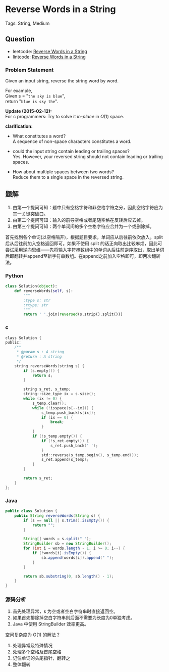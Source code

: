 # Reverse Words in a String

Tags: String, Medium

## Question

- leetcode: [Reverse Words in a String](https://leetcode.com/problems/reverse-words-in-a-string/)
- lintcode: [Reverse Words in a String](http://www.lintcode.com/en/problem/reverse-words-in-a-string/)

### Problem Statement

Given an input string, reverse the string word by word.

For example,  
Given s = "`the sky is blue`",  
return "`blue is sky the`".

**Update (2015-02-12):**  
For c programmers: Try to solve it _in-place_ in _O_(1) space.

**clarification:**

  * What constitutes a word?  
A sequence of non-space characters constitutes a word.

  * could the input string contain leading or trailing spaces?  
Yes. However, your reversed string should not contain leading or trailing
spaces.

  * How about multiple spaces between two words?  
Reduce them to a single space in the reversed string.

## 题解

1. 由第一个提问可知：题中只有空格字符和非空格字符之分，因此空格字符应为其一关键突破口。
2. 由第二个提问可知：输入的前导空格或者尾随空格在反转后应去掉。
3. 由第三个提问可知：两个单词间的多个空格字符应合并为一个或删除掉。

首先找到各个单词(以空格隔开)，根据题目要求，单词应从后往前依次放入。split 后从后往前加入空格返回即可。如果不使用 split 的话正向取出比较麻烦，因此可尝试采用逆向思维——先将输入字符串数组中的单词从后往前逆序取出，取出单词后即翻转并append至新字符串数组。在append之前加入空格即可，即两次翻转法。

### Python

```python
class Solution(object):
    def reverseWords(self, s):
        """
        :type s: str
        :rtype: str
        """
        return ' '.join(reversed(s.strip().split()))
```

### c

```c
class Solution {
public:
    /**
     * @param s : A string
     * @return : A string
     */
    string reverseWords(string s) {
        if (s.empty()) {
            return s;
        }

        string s_ret, s_temp;
        string::size_type ix = s.size();
        while (ix != 0) {
            s_temp.clear();
            while (!isspace(s[--ix])) {
                s_temp.push_back(s[ix]);
                if (ix == 0) {
                    break;
                }
            }
            if (!s_temp.empty()) {
                if (!s_ret.empty()) {
                    s_ret.push_back(' ');
                }
                std::reverse(s_temp.begin(), s_temp.end());
                s_ret.append(s_temp);
            }
        }

        return s_ret;
    }
};
```

### Java

```java
public class Solution {
    public String reverseWords(String s) {
        if (s == null || s.trim().isEmpty()) {
            return "";
        }

        String[] words = s.split(" ");
        StringBuilder sb = new StringBuilder();
        for (int i = words.length - 1; i >= 0; i--) {
            if (!words[i].isEmpty()) {
                sb.append(words[i]).append(" ");
            }
        }

        return sb.substring(0, sb.length() - 1);
    }
}
```

### 源码分析

1. 首先处理异常，s 为空或者空白字符串时直接返回空。
2. 如果首先排除掉空白字符串则后面不需要为长度为0单独考虑。
3. Java 中使用 StringBuilder 效率更高。

空间复杂度为 O(1) 的解法？

1. 处理异常及特殊情况
2. 处理多个空格及首尾空格
3. 记住单词的头尾指针，翻转之
4. 整体翻转

